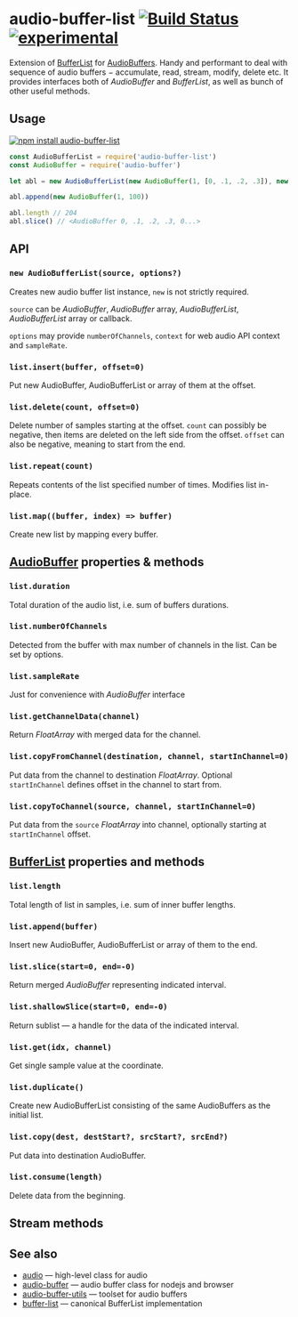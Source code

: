 # audio-buffer-list [![Build Status](https://travis-ci.org/audiojs/audio-buffer-list.svg?branch=master)](https://travis-ci.org/audiojs/audio-buffer-list) [![experimental](http://badges.github.io/stability-badges/dist/experimental.svg)](http://github.com/badges/stability-badges)

Extension of [BufferList](https://npmjs.org/package/bl) for [AudioBuffers](https://npmjs.org/package/audio-buffer). Handy and performant to deal with sequence of audio buffers − accumulate, read, stream, modify, delete etc. It provides interfaces both of _AudioBuffer_ and _BufferList_, as well as bunch of other useful methods.

## Usage

[![npm install audio-buffer-list](https://nodei.co/npm/audio-buffer-list.png?mini=true)](https://npmjs.org/package/audio-buffer-list/)

```js
const AudioBufferList = require('audio-buffer-list')
const AudioBuffer = require('audio-buffer')

let abl = new AudioBufferList(new AudioBuffer(1, [0, .1, .2, .3]), new AudioBuffer(1, 100))

abl.append(new AudioBuffer(1, 100))

abl.length // 204
abl.slice() // <AudioBuffer 0, .1, .2, .3, 0...>
```

## API

### `new AudioBufferList(source, options?)`

Creates new audio buffer list instance, `new` is not strictly required.

`source` can be _AudioBuffer_, _AudioBuffer_ array, _AudioBufferList_, _AudioBufferList_ array or callback.

`options` may provide `numberOfChannels`, `context` for web audio API context and `sampleRate`.

### `list.insert(buffer, offset=0)`

Put new AudioBuffer, AudioBufferList or array of them at the offset.

### `list.delete(count, offset=0)`

Delete number of samples starting at the offset. `count` can possibly be negative, then items are deleted on the left side from the offset. `offset` can also be negative, meaning to start from the end.

### `list.repeat(count)`

Repeats contents of the list specified number of times. Modifies list in-place.

### `list.map((buffer, index) => buffer)`

Create new list by mapping every buffer.


## [AudioBuffer](https://github.com/audiojs/audio-buffer) properties & methods

### `list.duration`

Total duration of the audio list, i.e. sum of buffers durations.

### `list.numberOfChannels`

Detected from the buffer with max number of channels in the list. Can be set by options.

### `list.sampleRate`

Just for convenience with _AudioBuffer_ interface

### `list.getChannelData(channel)`

Return _FloatArray_ with merged data for the channel.

### `list.copyFromChannel(destination, channel, startInChannel=0)`

Put data from the channel to destination _FloatArray_. Optional `startInChannel` defines offset in the channel to start from.

### `list.copyToChannel(source, channel, startInChannel=0)`

Put data from the `source` _FloatArray_ into channel, optionally starting at `startInChannel` offset.



## [BufferList](https://github.com/rvagg/bl) properties and methods

### `list.length`

Total length of list in samples, i.e. sum of inner buffer lengths.

### `list.append(buffer)`

Insert new AudioBuffer, AudioBufferList or array of them to the end.

### `list.slice(start=0, end=-0)`

Return merged _AudioBuffer_ representing indicated interval.

### `list.shallowSlice(start=0, end=-0)`

Return sublist — a handle for the data of the indicated interval.

### `list.get(idx, channel)`

Get single sample value at the coordinate.

### `list.duplicate()`

Create new AudioBufferList consisting of the same AudioBuffers as the initial list.

### `list.copy(dest, destStart?, srcStart?, srcEnd?)`

Put data into destination AudioBuffer.

### `list.consume(length)`

Delete data from the beginning.


## Stream methods

## See also

* [audio](https://github.com/audiojs/audio) — high-level class for audio
* [audio-buffer](https://github.com/audiojs/audio-buffer) — audio buffer class for nodejs and browser
* [audio-buffer-utils](https://github.com/audio-buffer-utils) — toolset for audio buffers
* [buffer-list](https://npmjs.org/package/bl) — canonical BufferList implementation
